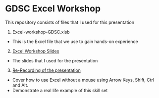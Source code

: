 # GDSC Excel Workshop

This repository consists of files that I used for this presentation
1. Excel-workshop-GDSC.xlsb
- This is the Excel file that we use to gain hands-on experience
2. [Excel Workshop Slides](https://docs.google.com/presentation/d/13yzP0EBVWEAaTljG87NsRtZY3cFQIKnClmTyni7NXcE/edit?usp=sharing)
- The slides that I used for the presentation
3. [Re-Recording of the presentation](https://youtu.be/1zCfLwddtUs) 
- Cover how to use Excel without a mouse using Arrow Keys, Shift, Ctrl and Alt.
- Demonstrate a real life example of this skill set
